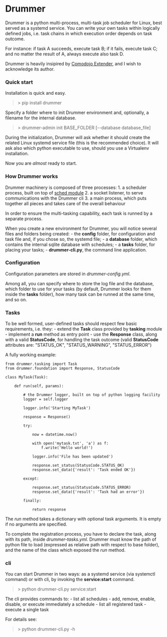 # Drummer

Drummer is a python multi-process, multi-task job scheduler for Linux, best served as a systemd service. You can write your own tasks within logically defined jobs, i.e. task chains in which execution order depends on task outcome.

For instance: if task A succeeds, execute task B; if it fails, execute task C; and no matter the result of A, always execute also task D.

Drummer is heavily insipired by [Comodojo Extender](https://github.com/comodojo), and I wish to acknowledge its author.


### Quick start

Installation is quick and easy.

> \> pip install drummer

Specify a folder where to init Drummer environment and, optionally, a filename for the internal database.

> \> drummer-admin init BASE_FOLDER [--database database_file]

During the initialization, Drummer will ask whether it should create the related Linux systemd service file (this is the recommended choice). It will ask also which python executable to use, should you use a Virtualenv installation.

Now you are *almost* ready to start.


### How Drummer works

Drummer machinery is composed of three processes:
    1. a scheduler process, built on top of [sched module](https://docs.python.org/3/library/sched.html "Python Event Scheduler")
    2. a socket listener, to serve communications with the Drummer cli
    3. a main process, which puts together all pieces and takes care of the overall behaviour

In order to ensure the multi-tasking capability, each task is runned by a separate process.

When you create a new environment for Drummer, you will notice several files and folders being created:
    - the **config** folder, for configuration and task file and, if you chose so, the systemd file;
    - a **database** folder, which contains the internal sqlite database with schedules;
    - a **tasks** folder, for placing your tasks;
    - **drummer-cli.py**, the command line application.


### Configuration

Configuration parameters are stored in *drummer-config.yml*.

Among all, you can specify where to store the log file and the database, which folder to use for your tasks (by default, Drummer looks for them inside the **tasks** folder), how many task can be runned at the same time, and so on.


### Tasks

To be well formed, user-defined tasks should respect few basic requirements, i.e. they:
    - extend the **Task** class provided by **tasking** module
    - implement a **run** method as entry point
    - use the **Response** class, along with a valid **StatusCode**, for handling the task outcome (valid **StatusCode** attributes are: "STATUS_OK", "STATUS_WARNING", "STATUS_ERROR")

A fully working example:

```
from drummer.tasking import Task
from drummer.foundation import Response, StatusCode

class MyTask(Task):

    def run(self, params):

        # the Drummer logger, built on top of python logging facility
        logger = self.logger

        logger.info('Starting MyTask')

        response = Response()

        try:

            now = datetime.now()

            with open('mytask.txt', 'a') as f:
                f.write('Hello world!')

            logger.info('File has been updated')

            response.set_status(StatusCode.STATUS_OK)
            response.set_data({'result': 'Task ended OK'})

        except:

            response.set_status(StatusCode.STATUS_ERROR)
            response.set_data({'result': 'Task had an error'})

        finally:

            return response
```

The *run* method takes a dictionary with optional task arguments. It is empty if no arguments are specified.

To complete the registration process, you have to declare the task, along with its path, inside *drummer-tasks.yml*. Drummer must know the path of python file to load (expressed as relative path with respect to base folder), and the name of the class which exposed the *run* method.


### cli

You can start Drummer in two ways: as a systemd service (via systemctl command) or with cli, by invoking the **service:start** command.

> \> python drummer-cli.py service:start

The cli provides commands to:
    - list all schedules
    - add, remove, enable, disable, or execute immediately a schedule
    - list all registered task
    - execute a single task

For details see:

> \> python drummer-cli.py -h
